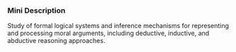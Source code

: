 ### Mini Description

Study of formal logical systems and inference mechanisms for representing and processing moral arguments, including deductive, inductive, and abductive reasoning approaches.
